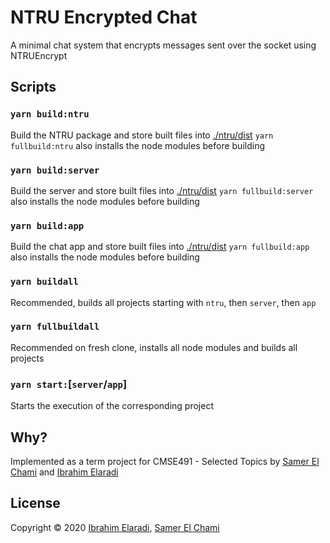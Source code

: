 # NTRU Encrypted Chat

A minimal chat system that encrypts messages sent over the socket using NTRUEncrypt

## Scripts

### `yarn build:ntru`

Build the NTRU package and store built files into [./ntru/dist](./ntru/dist)
`yarn fullbuild:ntru` also installs the node modules before building

### `yarn build:server`

Build the server and store built files into [./ntru/dist](./server/dist)
`yarn fullbuild:server` also installs the node modules before building

### `yarn build:app`

Build the chat app and store built files into [./ntru/dist](./app/dist)
`yarn fullbuild:app` also installs the node modules before building

### `yarn buildall`

Recommended, builds all projects starting with `ntru`, then `server`, then `app`

### `yarn fullbuildall`

Recommended on fresh clone, installs all node modules and builds all projects

### `yarn start:`[`server`/`app`]

Starts the execution of the corresponding project

## Why?

Implemented as a term project for CMSE491 - Selected Topics by [Samer El Chami](https://github.com/samerelchami) and [Ibrahim Elaradi](https://github.com/ibrahimelaradi)

## License

Copyright © 2020 [Ibrahim Elaradi](https://github.com/ibrahimelaradi), [Samer El Chami](https://github.com/samerelchami)
